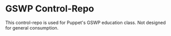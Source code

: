 # GSWP Control-Repo

This control-repo is used for Puppet's GSWP education class.  Not designed for general consumption.
